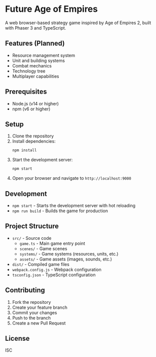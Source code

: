 # Future Age of Empires

A web browser-based strategy game inspired by Age of Empires 2, built with Phaser 3 and TypeScript.

## Features (Planned)

- Resource management system
- Unit and building systems
- Combat mechanics
- Technology tree
- Multiplayer capabilities

## Prerequisites

- Node.js (v14 or higher)
- npm (v6 or higher)

## Setup

1. Clone the repository
2. Install dependencies:
   ```bash
   npm install
   ```
3. Start the development server:
   ```bash
   npm start
   ```
4. Open your browser and navigate to `http://localhost:9000`

## Development

- `npm start` - Starts the development server with hot reloading
- `npm run build` - Builds the game for production

## Project Structure

- `src/` - Source code
  - `game.ts` - Main game entry point
  - `scenes/` - Game scenes
  - `systems/` - Game systems (resources, units, etc.)
  - `assets/` - Game assets (images, sounds, etc.)
- `dist/` - Compiled game files
- `webpack.config.js` - Webpack configuration
- `tsconfig.json` - TypeScript configuration

## Contributing

1. Fork the repository
2. Create your feature branch
3. Commit your changes
4. Push to the branch
5. Create a new Pull Request

## License

ISC
